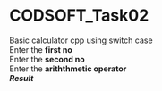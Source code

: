 # CODSOFT_Task02
Basic calculator cpp using switch case<br>
Enter the <b>first no </b><br>
Enter the <b> second no</b><br>
Enter the <b>ariththmetic operator</b><br>
<b><i>Result</i></b>
